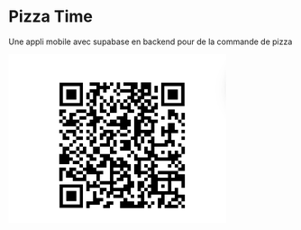 # Pizza Time

Une appli mobile avec supabase en backend pour de la commande de pizza

![alt text](./assets/qrCode.png)